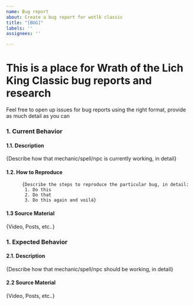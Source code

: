 ```yaml
---
name: Bug report
about: Create a bug report for wotlk classic
title: "[BUG]"
labels: ''
assignees: ''

---
```


# This is a place for Wrath of the Lich King Classic bug reports and research
Feel free to open up issues for bug reports using the right format, provide as much detail as you can

### 1. Current Behavior
  #### 1.1. Description
{Describe how that mechanic/spell/npc is currently working, in detail}
  #### 1.2. How to Reproduce
          {Describe the steps to reproduce the particular bug, in detail:
           1. Do this
           2. Do that
           3. Do this again and voilá}
  #### 1.3  Source Material
{Video, Posts, etc..}
### 1. Expected Behavior
  #### 2.1. Description
{Describe how that mechanic/spell/npc should be working, in detail}
  #### 2.2 Source Material
{Video, Posts, etc..}

